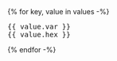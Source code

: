 <div class="grid-list">
    {% for key, value in values -%}
    <div class="grid-list__item">
        <div class="color" style="color: {{ value.hex }}">
            <pre class="grid-list-value">{{ value.var }}
<span>{{ value.hex }}</span></pre>
        </div>
    </div>
    {% endfor -%}
</div>
